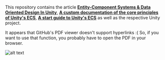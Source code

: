 This repository contains the article [**Entity-Component Systems & Data Oriented Design
In Unity**](https://github.com/LifeIsGoodMI/ECS-And-DoD-In-Unity/blob/master/ECS_Unity_Article.pdf), 
[**A custom documentation of the core principles of Unity's ECS**](https://github.com/LifeIsGoodMI/ECS-And-DoD-In-Unity/blob/master/The_Core_Of_Unitys_ECS_Documentation.pdf), 
[**A start guide to Unity's ECS**](https://github.com/LifeIsGoodMI/ECS-And-DoD-In-Unity/blob/master/ECS_StartGuide.pdf) 
as well as the respective Unity project.

It appears that GitHub's PDF viewer doesn't support hyperlinks :( So, if you want to use that function, you probably have to open the PDF in your browser.


![alt text](https://github.com/LifeIsGoodMI/ECS-And-DoD-In-Unity/blob/master/Media/killerbirds.png)
